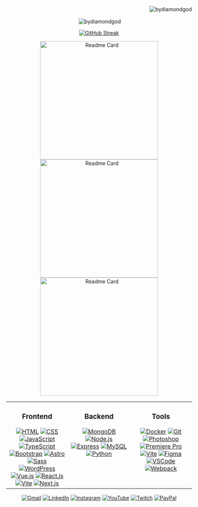 <div align="right"><img src="https://komarev.com/ghpvc/?username=bydiamondgod&label=Profile%20views&color=714df7&style=plastic" alt="bydiamondgod" /></div>

<div align="center">

 <p>&nbsp;<img align="center" src="https://github-readme-stats.vercel.app/api?username=bydiamondgod&show_icons=true&theme=transparent&title_color=714df7&icon_color=714df7&text_color=ddd&border_color=30363d&locale=en&show=,prs_merged,prs_merged_percentage&hide=stars,contribs,issues" alt="bydiamondgod" /></p>

</div>

<div align="center">

 <!--
  <a href="https://eddev.com.ar/" target="_blank"><img src="https://github-readme-stats.vercel.app/api/pin/?username=bydiamondgod&show_icons=true&theme=transparent&hide_border=false&title_color=714df7&icon_color=714df7&text_color=ddd&border_color=30363d&locale=en&amp;repo=ByDiamondGod.github.io" alt="Readme Card"></a>
  
 <a href="https://kinesiologiafv.com.ar/" target="_blank"><img src="https://github-readme-stats.vercel.app/api/pin/?username=bydiamondgod&show_icons=true&theme=transparent&hide_border=false&title_color=714df7&icon_color=714df7&text_color=ddd&border_color=30363d&locale=en&amp;repo=Kinesiology_Eddev-Jobs" alt="Readme Card"></a>
  
 <a href="https://galaxyshop-eddev.netlify.app/nosotros" target="_blank"><img src="https://github-readme-stats.vercel.app/api/pin/?username=bydiamondgod&show_icons=true&theme=transparent&hide_border=false&title_color=714df7&icon_color=714df7&text_color=ddd&border_color=30363d&locale=en&amp;repo=Proyecto-Integrador-Etapa-3_Frontend-63704" alt="Readme Card"></a>
-->

 <a href="https://eddev.com.ar" target="_blank"><img src="https://streak-stats.demolab.com?user=ByDiamondGod&theme=transparent&date_format=j%20M%5B%20Y%5D&border=30363D&ring=714DF7&stroke=30363D&currStreakNum=DDDDDD&fire=FFFFFF&sideNums=FFFFFF&dates=DDDDDD&currStreakLabel=714DF7&sideLabels=714DF7&excludeDaysLabel=DDDDDD&hide_longest_streak=true" alt="GitHub Streak" /></a>

  <p align="center">
     <a href="https://eddev.com.ar/"><img width="320" src="https://github-readme-stats.vercel.app/api/pin/?username=bydiamondgod&show_icons=true&theme=transparent&hide_border=false&title_color=714df7&icon_color=714df7&text_color=ddd&border_color=30363d&locale=en&amp;repo=ByDiamondGod.github.io" alt="Readme Card"></a>
    <a href="https://kinesiologiafv.com.ar/"><img width="320" src="https://github-readme-stats.vercel.app/api/pin/?username=bydiamondgod&show_icons=true&theme=transparent&hide_border=false&title_color=714df7&icon_color=714df7&text_color=ddd&border_color=30363d&locale=en&amp;repo=Kinesiology_Eddev-Jobs" alt="Readme Card"></a>
   <a href="https://galaxyshop-eddev.netlify.app/nosotros"><img width="320" src="https://github-readme-stats.vercel.app/api/pin/?username=bydiamondgod&show_icons=true&theme=transparent&hide_border=false&title_color=714df7&icon_color=714df7&text_color=ddd&border_color=30363d&locale=en&amp;repo=Proyecto-Integrador-Etapa-3_Frontend-63704" alt="Readme Card"></a>
  </p>

 <!-- Future's projects -->
 <!-- <a href="https://github.com/ByDiamondGod/"><img src="https://github-readme-stats.vercel.app/api/pin/?username=bydiamondgod&show_icons=true&theme=transparent&hide_border=false&title_color=714df7&icon_color=714df7&text_color=ddd&border_color=30363d&locale=en&amp;repo=" alt="Readme Card"></a> -->

</div>

<table>
  <tr align="center">
  <td valign="top" width="33%">
    
  ### Frontend
  
  <div>
    <a href="https://developer.mozilla.org/en-US/docs/Web/HTML" target="_blank"><img src="https://skillicons.dev/icons?i=html" alt="HTML"/></a>
    <a href="https://www.w3schools.com/css/" target="_blank"><img src="https://skillicons.dev/icons?i=css" alt="CSS"/></a>
    <a href="https://developer.mozilla.org/en-US/docs/Web/JavaScript" target="_blank"><img src="https://skillicons.dev/icons?i=js" alt="JavaScript"/></a>
    <a href="https://www.typescriptlang.org/" target="_blank"><img src="https://skillicons.dev/icons?i=ts" alt="TypeScript"/></a>
    <a href="https://getbootstrap.com/" target="_blank"><img src="https://skillicons.dev/icons?i=bootstrap" alt="Bootstrap"/></a>
    <a href="https://astro.build/" target="_blank"><img src="https://skillicons.dev/icons?i=astro" alt="Astro"/></a>
    <a href="https://sass-lang.com/" target="_blank"><img src="https://skillicons.dev/icons?i=sass" alt="Sass"/></a>
    <a href="https://wordpress.org/" target="_blank"><img src="https://skillicons.dev/icons?i=wordpress" alt="WordPress"/></a>
    <a href="https://vuejs.org/" target="_blank"><img src="https://skillicons.dev/icons?i=vuejs" alt="Vue.js"/></a>
    <a href="https://reactjs.org/" target="_blank"><img src="https://skillicons.dev/icons?i=react" alt="React.js"/></a>
    <a href="https://www.electronjs.org/" target="_blank"><img src="https://skillicons.dev/icons?i=electron" alt="Vite"/></a>
    <a href="https://nextjs.org/" target="_blank"><img src="https://skillicons.dev/icons?i=nextjs" alt="Next.js"/></a>
  </div>
  </td>

  <td valign="top" width="33%">
    
  ### Backend
  
  <div>
    <a href="https://www.mongodb.com/" target="_blank"><img src="https://skillicons.dev/icons?i=mongodb" alt="MongoDB"/></a>
    <a href="https://nodejs.org/" target="_blank"><img src="https://skillicons.dev/icons?i=nodejs" alt="Node.js"/></a>
    <a href="https://expressjs.com/" target="_blank"><img src="https://skillicons.dev/icons?i=express" alt="Express"/></a>
    <a href="https://www.mysql.com/" target="_blank"><img src="https://skillicons.dev/icons?i=mysql" alt="MySQL"/></a>
    <a href="https://www.python.org/" target="_blank"><img src="https://skillicons.dev/icons?i=python" alt="Python"/></a>
  </div>
  </td>

  <td valign="top" width="33%">

  ### Tools
    
  <div>
    <a href="https://www.docker.com/" target="_blank"><img src="https://skillicons.dev/icons?i=docker" alt="Docker"/></a>
    <a href="https://git-scm.com/" target="_blank"><img src="https://skillicons.dev/icons?i=git" alt="Git"/></a>
    <a href="https://www.adobe.com/products/photoshop.html" target="_blank"><img src="https://skillicons.dev/icons?i=ps" alt="Photoshop"/></a>
    <a href="https://www.adobe.com/products/premiere.html" target="_blank"><img src="https://skillicons.dev/icons?i=pr" alt="Premiere Pro"/></a>
    <a href="https://vitejs.dev/" target="_blank"><img src="https://skillicons.dev/icons?i=vite" alt="Vite"/></a>
    <a href="https://www.figma.com/" target="_blank"><img src="https://skillicons.dev/icons?i=figma" alt="Figma"/></a>
    <a href="https://code.visualstudio.com/" target="_blank"><img src="https://skillicons.dev/icons?i=vscode" alt="VSCode"/></a>
    <a href="https://webpack.js.org/" target="_blank"><img src="https://skillicons.dev/icons?i=webpack" alt="Webpack"/></a>
  </div>
  </td>
  </tr>
</table>

<p align="center">
  <a href="mailto:eddev.jobs@gmail.com" target="_blank"><img src="https://img.shields.io/badge/Gmail-000?style=for-the-badge&logo=gmail&logoColor=714DF7" alt="Gmail"></a>
  <a href="https://linkedin.com/in/eduardo-danderfer" target="_blank"><img src="https://img.shields.io/badge/LinkedIn-000?logo=linkedin&logoColor=714DF7&style=for-the-badge" alt="LinkedIn"></a>
  <a href="https://instagram.com/eduardodanderfer" target="_blank"><img src="https://img.shields.io/badge/Instagram-000?logo=instagram&logoColor=714DF7&style=for-the-badge" alt="Instagram"></a>
  <a href="https://www.youtube.com/@ByDiamondGod" target="_blank"><img src="https://img.shields.io/badge/YouTube-000?logo=youtube&logoColor=714DF7&style=for-the-badge" alt="YouTube"></a>
  <a href="https://www.twitch.tv/bydiamondgod/" target="_blank"><img src="https://img.shields.io/badge/Twitch-000?logo=twitch&logoColor=714DF7&style=for-the-badge" alt="Twitch"></a>
  <a href="https://www.paypal.com/paypalme/ByDiamondGod" target="_blank"><img src="https://img.shields.io/badge/Paypal-000?logo=paypal&logoColor=714DF7&style=for-the-badge" alt="PayPal"></a>
</p>

</body>
</html>
